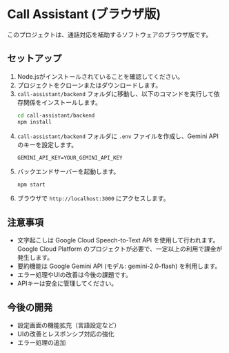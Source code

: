 # Call Assistant (ブラウザ版)

このプロジェクトは、通話対応を補助するソフトウェアのブラウザ版です。

## セットアップ

1.  Node.jsがインストールされていることを確認してください。
2.  プロジェクトをクローンまたはダウンロードします。
3.  `call-assistant/backend` フォルダに移動し、以下のコマンドを実行して依存関係をインストールします。
    ```bash
    cd call-assistant/backend
    npm install
    ```
4.  `call-assistant/backend` フォルダに `.env` ファイルを作成し、Gemini API のキーを設定します。
    ```
    GEMINI_API_KEY=YOUR_GEMINI_API_KEY
    ```
5.  バックエンドサーバーを起動します。
    ```bash
    npm start
    ```
6.  ブラウザで `http://localhost:3000` にアクセスします。

## 注意事項

* 文字起こしは Google Cloud Speech-to-Text API を使用して行われます。Google Cloud Platform のプロジェクトが必要で、一定以上の利用で課金が発生します。
* 要約機能は Google Gemini API (モデル: gemini-2.0-flash) を利用します。
* エラー処理やUIの改善は今後の課題です。
* APIキーは安全に管理してください。

## 今後の開発

* 設定画面の機能拡充（言語設定など）
* UIの改善とレスポンシブ対応の強化
* エラー処理の追加